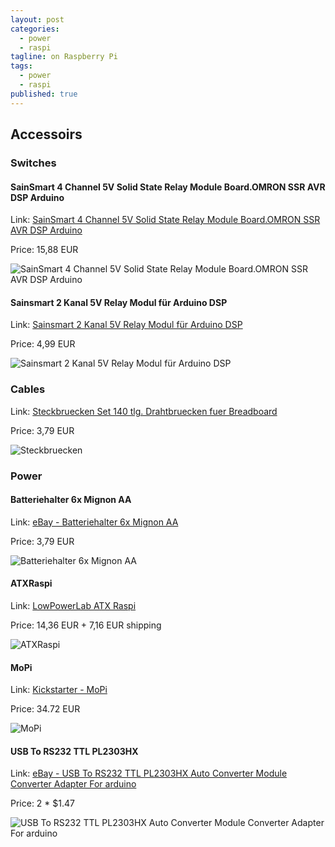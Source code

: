 ```yaml
---
layout: post
categories: 
  - power
  - raspi
tagline: on Raspberry Pi
tags: 
  - power
  - raspi
published: true
---
```


## Accessoirs

### Switches
#### SainSmart 4 Channel 5V Solid State Relay Module Board.OMRON SSR AVR DSP Arduino
Link: [SainSmart 4 Channel 5V Solid State Relay Module Board.OMRON SSR AVR DSP Arduino](http://www.ebay.de/itm/Neu-SainSmart-4-Channel-5V-Solid-State-Relay-Module-Board-OMRON-SSR-AVR-Arduino-/320857846455?)

Price: 15,88 EUR

![SainSmart 4 Channel 5V Solid State Relay Module Board.OMRON SSR AVR DSP Arduino](/assets/images/2014-03-12-raspi-accessoirs/sainsmart-srs-relay.jpg)

#### Sainsmart 2 Kanal 5V Relay Modul für Arduino DSP

Link: [Sainsmart 2 Kanal 5V Relay Modul für Arduino DSP](http://www.sainsmart.com/arduino-pro-mini.html)

Price: 4,99 EUR

![Sainsmart 2 Kanal 5V Relay Modul für Arduino DSP](/assets/images/2014-03-12-raspi-accessoirs/sainsmart-relay.jpg)

### Cables
Link: [Steckbruecken Set 140 tlg. Drahtbruecken fuer Breadboard](http://www.ebay.de/itm/Steckbruecken-Set-140-tlg-Drahtbruecken-fuer-Breadboard-Steckplatine-Steckbruecke-/300913695775?)

Price: 3,79 EUR

![Steckbruecken](/assets/images/2014-03-12-raspi-accessoirs/steckbruecken.jpg)

### Power
#### Batteriehalter 6x Mignon AA
Link: [eBay - Batteriehalter 6x Mignon AA](http://www.ebay.de/itm/Batteriehalter-6x-Mignon-AA-Gehaeuse-Mignonzelle-Batterie-Halter-/290929939750)

Price: 3,79 EUR

![Batteriehalter 6x Mignon AA](/assets/images/2014-03-12-raspi-accessoirs/batteriehalter.jpg)

#### ATXRaspi
Link: [LowPowerLab ATX Raspi](http://lowpowerlab.com/shop/ATXRaspi-R2)

Price: 14,36 EUR + 7,16 EUR shipping

![ATXRaspi](/assets/images/2014-03-12-raspi-accessoirs/atx-raspi.jpg)

#### MoPi
Link: [Kickstarter - MoPi](https://www.kickstarter.com/projects/hamishcunningham/mopi-mobile-and-24-7-power-for-the-raspberry-pi)

Price: 34.72 EUR

![MoPi](/assets/images/2014-03-12-raspi-accessoirs/mopi.png)

#### USB To RS232 TTL PL2303HX
Link: [eBay - USB To RS232 TTL PL2303HX Auto Converter Module Converter Adapter For arduino](http://www.ebay.com/itm/USB-To-RS232-TTL-PL2303HX-Auto-Converter-Module-Converter-Adapter-For-arduino-/180953299346?)

Price: 2 * $1.47

![USB To RS232 TTL PL2303HX Auto Converter Module Converter Adapter For arduino](/assets/images/2014-03-12-raspi-accessoirs/usb-out.jpg)